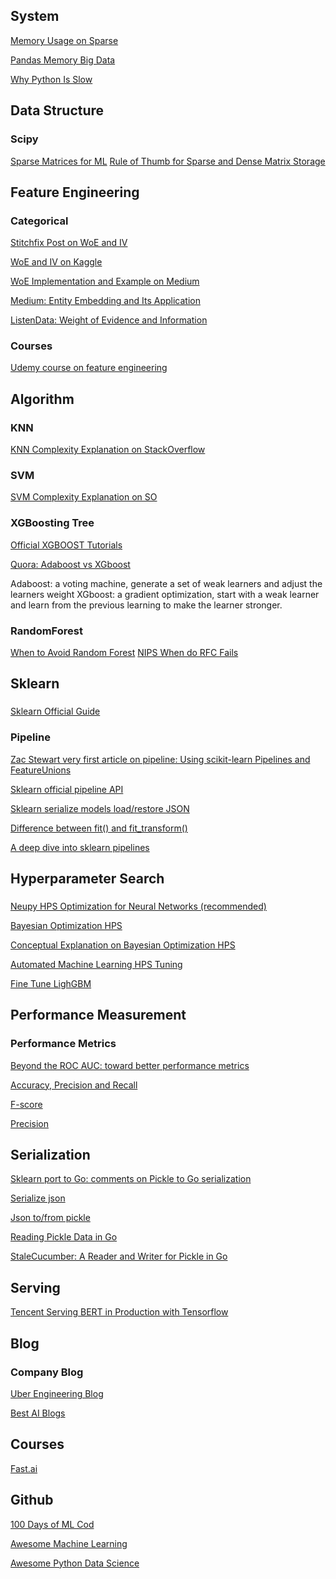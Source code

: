 ## System
[Memory Usage on Sparse](https://stackoverflow.com/questions/43979559/how-are-sparse-matrices-affecting-memory-usage)

[Pandas Memory Big Data](https://www.dataquest.io/blog/pandas-big-data/)

[Why Python Is Slow](https://jakevdp.github.io/blog/2014/05/09/why-python-is-slow/)

## Data Structure
### Scipy
[Sparse Matrices for ML](https://machinelearningmastery.com/sparse-matrices-for-machine-learning/)
[Rule of Thumb for Sparse and Dense Matrix Storage](https://scicomp.stackexchange.com/questions/30203/rule-of-thumb-for-sparse-vs-dense-matrix-storage)

## Feature Engineering
### Categorical
[Stitchfix Post on WoE and IV](https://multithreaded.stitchfix.com/blog/2015/08/13/weight-of-evidence/)

[WoE and IV on Kaggle](https://www.kaggle.com/pavansanagapati/weight-of-evidence-woe-information-value-iv)

[WoE Implementation and Example on Medium](https://medium.com/@sundarstyles89/weight-of-evidence-and-information-value-using-python-6f05072e83eb)

[Medium: Entity Embedding and Its Application](https://towardsdatascience.com/understanding-entity-embeddings-and-its-application-69e37ae1501d)

[ListenData: Weight of Evidence and Information](https://www.listendata.com/2015/03/weight-of-evidence-woe-and-information.html)

### Courses
[Udemy course on feature engineering](https://www.udemy.com/course/feature-engineering-for-machine-learning/)


## Algorithm
### KNN
[KNN Complexity Explanation on StackOverflow](https://stats.stackexchange.com/questions/219655/k-nn-computational-complexity)

### SVM
[SVM Complexity Explanation on SO](https://datascience.stackexchange.com/questions/989/svm-using-scikit-learn-runs-endlessly-and-never-completes-execution)

### XGBoosting Tree
[Official XGBOOST Tutorials](https://xgboost.readthedocs.io/en/latest/tutorials/model.html)

[Quora: Adaboost vs XGboost](https://www.quora.com/What-is-the-difference-between-gradient-boosting-and-adaboost)

Adaboost: a voting machine, generate a set of weak learners and adjust the learners weight 
XGboost: a gradient optimization, start with a weak learner and learn from the previous learning to make the learner stronger.

### RandomForest
[When to Avoid Random Forest](https://stats.stackexchange.com/questions/112148/when-to-avoid-random-forest)
[NIPS When do RFC Fails](https://papers.nips.cc/paper/7562-when-do-random-forests-fail.pdf)

## Sklearn 
###
[Sklearn Official Guide](https://scikit-learn.org/stable/user_guide.html)

### Pipeline
[Zac Stewart very first article on pipeline: Using scikit-learn Pipelines and FeatureUnions](http://zacstewart.com/2014/08/05/pipelines-of-featureunions-of-pipelines.html)

[Sklearn official pipeline API](https://scikit-learn.org/stable/modules/compose.html)

[Sklearn serialize models load/restore JSON](https://stackabuse.com/scikit-learn-save-and-restore-models/)

[Difference between fit() and fit_transform()](
https://datascience.stackexchange.com/questions/12321/difference-between-fit-and-fit-transform-in-scikit-learn-models)

[A deep dive into sklearn pipelines](https://www.kaggle.com/baghern/a-deep-dive-into-sklearn-pipelines)

## Hyperparameter Search
###
[Neupy HPS Optimization for Neural Networks (recommended)](http://neupy.com/2016/12/17/hyperparameter_optimization_for_neural_networks.html)

[Bayesian Optimization HPS](https://medium.com/vantageai/bringing-back-the-time-spent-on-hyperparameter-tuning-with-bayesian-optimisation-2e21a3198afb)

[Conceptual Explanation on Bayesian Optimization HPS](https://towardsdatascience.com/a-conceptual-explanation-of-bayesian-model-based-hyperparameter-optimization-for-machine-learning-b8172278050f)

[Automated Machine Learning HPS Tuning](https://towardsdatascience.com/automated-machine-learning-hyperparameter-tuning-in-python-dfda59b72f8a)

[Fine Tune LighGBM](https://medium.com/@pushkarmandot/https-medium-com-pushkarmandot-what-is-lightgbm-how-to-implement-it-how-to-fine-tune-the-parameters-60347819b7fc)

## Performance Measurement
### Performance Metrics
[Beyond the ROC AUC: toward better performance metrics](https://medium.com/bcggamma/beyond-the-roc-auc-toward-defining-better-performance-metrics-b11f5d35adda)

[Accuracy, Precision and Recall](https://towardsdatascience.com/accuracy-precision-recall-or-f1-331fb37c5cb9)

[F-score](https://deepai.org/machine-learning-glossary-and-terms/f-score)

[Precision](https://deepai.org/machine-learning-glossary-and-terms/precision-and-recall)

## Serialization
[Sklearn port to Go: comments on Pickle to Go serialization](https://github.com/pa-m/sklearn/issues/11)

[Serialize json](https://cmry.github.io/notes/serialize)

[Json to/from pickle](https://jsonpickle.github.io/)

[Reading Pickle Data in Go](http://www.hydrogen18.com/blog/reading-pickled-data-in-go.html)

[StaleCucumber: A Reader and Writer for Pickle in Go](https://github.com/hydrogen18/stalecucumber)

## Serving
[Tencent Serving BERT in Production with Tensorflow](http://hanxiao.io/2019/01/02/Serving-Google-BERT-in-Production-using-Tensorflow-and-ZeroMQ/)

## Blog
### Company Blog
[Uber Engineering Blog](https://eng.uber.com/)

[Best AI Blogs](https://medium.com/@alexrachnog/ultimate-following-list-to-keep-updated-in-artificial-intelligence-32776ffcd079)

## Courses
[Fast.ai](https://www.fast.ai/topics/)

## Github
[100 Days of ML Cod](https://github.com/Avik-Jain/100-Days-Of-ML-Code)

[Awesome Machine Learning](https://github.com/josephmisiti/awesome-machine-learning)

[Awesome Python Data Science](https://github.com/krzjoa/awesome-python-data-science/blob/master/README.md)
